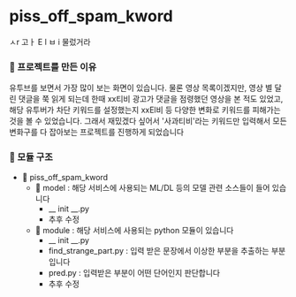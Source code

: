 # piss_off_spam_kword
ㅅr 고ㅏ E l ㅂ i 물렀거라

### 📌 프로젝트를 만든 이유
유투브를 보면서 가장 많이 보는 화면이 있습니다. 물론 영상 목록이겠지만, 영상 별 달린 댓글을 쭉 읽게 되는데 한때 xx티비 광고가 댓글을 점령했던 영상을 본 적도 있었고, 해당 유투버가 차단 키워드를 설정했는지 xxEl비 등 다양한 변화로 키워드를 피해가는 것을 볼 수 있었습니다. 그래서 재밌겠다 싶어서 '사과티비'라는 키워드만 입력해서 모든 변화구를 다 잡아보는 프로젝트를 진행하게 되었습니다

### 📂 모듈 구조
- 📁 piss_off_spam_kword
    - 📁 model : 해당 서비스에 사용되는 ML/DL 등의 모델 관련 소스들이 들어 있습니다
        - __ init __.py
        - 추후 수정
    - 📁 module : 해당 서비스에 사용되는 python 모듈이 있습니다
        - __ init __.py
        - find_strange_part.py : 입력 받은 문장에서 이상한 부분을 추출하는 부분 입니다
        - pred.py : 입력받은 부분이 어떤 단어인지 판단합니다
        - 추후 수정